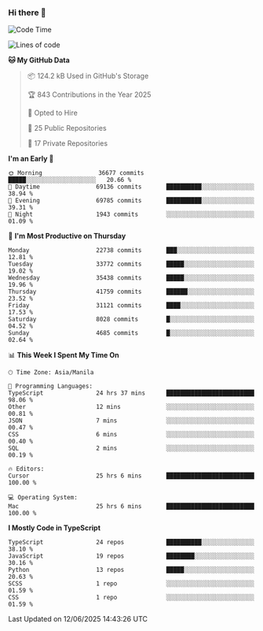 ### Hi there 👋

<!--START_SECTION:waka-->
![Code Time](http://img.shields.io/badge/Code%20Time-1%2C831%20hrs%2054%20mins-blue)

![Lines of code](https://img.shields.io/badge/From%20Hello%20World%20I%27ve%20Written-67.0%20million%20lines%20of%20code-blue)

**🐱 My GitHub Data** 

> 📦 124.2 kB Used in GitHub's Storage 
 > 
> 🏆 843 Contributions in the Year 2025
 > 
> 💼 Opted to Hire
 > 
> 📜 25 Public Repositories 
 > 
> 🔑 17 Private Repositories 
 > 
**I'm an Early 🐤** 

```text
🌞 Morning                36677 commits       █████░░░░░░░░░░░░░░░░░░░░   20.66 % 
🌆 Daytime                69136 commits       ██████████░░░░░░░░░░░░░░░   38.94 % 
🌃 Evening                69785 commits       ██████████░░░░░░░░░░░░░░░   39.31 % 
🌙 Night                  1943 commits        ░░░░░░░░░░░░░░░░░░░░░░░░░   01.09 % 
```
📅 **I'm Most Productive on Thursday** 

```text
Monday                   22738 commits       ███░░░░░░░░░░░░░░░░░░░░░░   12.81 % 
Tuesday                  33772 commits       █████░░░░░░░░░░░░░░░░░░░░   19.02 % 
Wednesday                35438 commits       █████░░░░░░░░░░░░░░░░░░░░   19.96 % 
Thursday                 41759 commits       ██████░░░░░░░░░░░░░░░░░░░   23.52 % 
Friday                   31121 commits       ████░░░░░░░░░░░░░░░░░░░░░   17.53 % 
Saturday                 8028 commits        █░░░░░░░░░░░░░░░░░░░░░░░░   04.52 % 
Sunday                   4685 commits        █░░░░░░░░░░░░░░░░░░░░░░░░   02.64 % 
```


📊 **This Week I Spent My Time On** 

```text
🕑︎ Time Zone: Asia/Manila

💬 Programming Languages: 
TypeScript               24 hrs 37 mins      █████████████████████████   98.06 % 
Other                    12 mins             ░░░░░░░░░░░░░░░░░░░░░░░░░   00.81 % 
JSON                     7 mins              ░░░░░░░░░░░░░░░░░░░░░░░░░   00.47 % 
CSS                      6 mins              ░░░░░░░░░░░░░░░░░░░░░░░░░   00.40 % 
SQL                      2 mins              ░░░░░░░░░░░░░░░░░░░░░░░░░   00.19 % 

🔥 Editors: 
Cursor                   25 hrs 6 mins       █████████████████████████   100.00 % 

💻 Operating System: 
Mac                      25 hrs 6 mins       █████████████████████████   100.00 % 
```

**I Mostly Code in TypeScript** 

```text
TypeScript               24 repos            ██████████░░░░░░░░░░░░░░░   38.10 % 
JavaScript               19 repos            ████████░░░░░░░░░░░░░░░░░   30.16 % 
Python                   13 repos            █████░░░░░░░░░░░░░░░░░░░░   20.63 % 
SCSS                     1 repo              ░░░░░░░░░░░░░░░░░░░░░░░░░   01.59 % 
CSS                      1 repo              ░░░░░░░░░░░░░░░░░░░░░░░░░   01.59 % 
```




 Last Updated on 12/06/2025 14:43:26 UTC
<!--END_SECTION:waka-->
